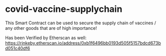 # covid-vaccine-supplychain
This Smart Contract can be used to secure the supply chain of vaccines / any other goods that are of high importance!

Has been Verified by Etherscan as well:
https://rinkeby.etherscan.io/address/0xb1f6496bb0193d505f5157bdcd673bd051c40df6
